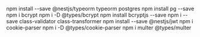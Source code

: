 

npm install --save @nestjs/typeorm typeorm postgres
npm install pg --save
npm i bcrypt
npm i -D @types/bcrypt
npm install bcryptjs --save
npm i --save class-validator class-transformer
npm install --save @nestjs/jwt
npm i cookie-parser
npm i -D @types/cookie-parser
npm i multer @types/multer